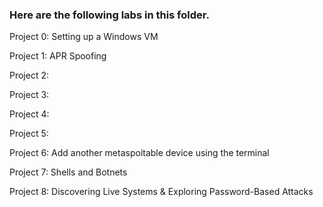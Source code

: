 ### Here are the following labs in this folder.

Project 0: Setting up a Windows VM

Project 1: APR Spoofing

Project 2:

Project 3:

Project 4:

Project 5: 

Project 6: Add another metaspoitable device using the terminal

Project 7: Shells and Botnets

Project 8: Discovering Live Systems & Exploring Password-Based Attacks

